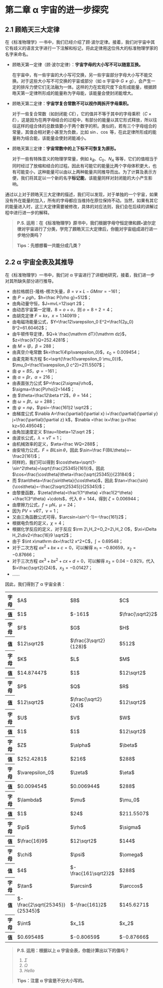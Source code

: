 # 第二章 α 宇宙的进一步探究
## 2.1 顾皓天三大定律
在《标准物理学》一书中，我们已经介绍了顾·波尔定律。接着，我们对宇宙中其它有歧义的语言文字进行一下注解和标记，将此定律用这位伟大的标准物理学家的名字来命名。

+ 顾皓天第一定律（顾·波尔定律）：**宇宙字母的大小写不可以随意互换。**

    在宇宙中，有一些宇宙的大小写可交换，另一些宇宙部分字母大小写不能交换。对于这些大小写不可交换的宇宙或部分（如 α 宇宙中 $G \ne g$），会产生一定的排斥力使它们无法融为一体。这样的力在宏观尺度下会形成能量，根据顾皓天第一定律所形成的能量称为字母能，该能量会使封闭能增大。

+ 顾皓天第二定律：**宇宙学复合常数不可以视作两拆开字母乘积。**

    对于一些复合常数（如封闭能 $CE$），它的值并不等于其中的字母乘积（$C\times E$），这是因为在两字母结合的过程中，有部分的能量以其它形式释放，所以往往这样的组合体的总数值要小于两个数字的积。类似的，若有三个字母组合的常量，其值会相对更小甚至为负数，比如 $\sin$、$\cos$ 等，在此定律所形成的能量称为结合能，该能量会使封闭能减小。

+ 顾皓天第三定律：**宇宙常数中的上下标不可恢复为原形。**

    对于一些有特殊意义的物理学常量，例如 $k_B$、$C_0$、$N_A$ 等等，它们的值相当于同时经过了放缩和结合的过程。因此有可能它的能量比两个字母体积更大，也有可能变小，这种能量可以由以上两种能量共同推导而出。为了计算及表示方便，我们将其定以一个新的名字**标记能**，该能量同样对封闭能的大小产生影响。

通过以上对于顾皓天三大定律的描述，我们可以发现，对于单独的一个宇宙，如果没有外在能量的加入，所有的字母都应当维持在原位保持不动。当然，如果有其它的能量进入时，这三大定律需要被修改，具体的对应法则，我们会在后续的讲解过程中进行进一步的解释。

> **P.S. 运用：在《标准物理学》原书中，我们根据字母守恒定律和顾•波尔定律对宇宙进行了分类，学完了顾皓天三大定律后，你能对宇宙组成进行进一步地分类吗？**
>
> **Tips：先想想看一共能分成几类？**

## 2.2 α 宇宙全表及其推导
在《标准物理学》一书中，我们对 α 宇宙进行了详细地研究，接着，我们进一步对其所缺失部分进行推导。

+ 由拉格朗日-隆格-楞次矢量，$B=v\times L-GMmr=-161$；
+ 由 $P=\rho gh$，$h=\frac P{\rho g}=512$；
+ 由角动量守恒，$J=mvL=12\sqrt 2$；
+ 由动态宇宙第一定理，$8=o+o$，则 $o=8\div2=4$；
+ 由胡克定律 $F=kx$，$x=1.140919$；
+ 由电磁场能量公式，$Y=\frac12\varepsilon_0 E^2+\frac1{2μ_0} B^2=61.60462$；
+ 由牛顿传导定律，$Q=k \frac{\mathrm dT}{\mathrm dz}$，$z=\frac{kT}Q=252.4281$；
+ 由 $M=I\beta$，$\beta=288$；
+ 由真空介电常数 $k=\frac1{4\pi\varepsilon_0}$，$\varepsilon_0=0.009454$；
+ 由麦克斯韦方程 $c=\sqrt{\frac1{\varepsilon_0 \mu_0}}$，$\mu_0=\frac1{\varepsilon_0 c^2}=211.5507$；
+ 由 $\varphi=BS$，$\varphi=-161$；
+ 由 $\alpha=\beta r$，$\alpha=216$；
+ 由表面张力公式 $P=\frac{2\sigma}\rho$，$\sigma=\frac{P\rho}2=144$；
+ 由 $\theta=\frac12\beta t^2$，$\theta=144$；
+ 由 $\omega=\beta t$，$\omega=288$；
+ 由 $\psi=n\varphi$，$\psi=-\frac{161}2 \sqrt2$；
+ 由梯度公式 $\nabla A=\frac{\partial}{\partial x} i+\frac{\partial}{\partial y} j+\frac{\partial}{\partial z} k$，$\nabla =\frac ix+\frac jy+\frac kz=50.49504$；
+ 由角加速度定义 $\tau=I\beta=12\sqrt 2$；
+ 由波长公式，$\lambda=vT=1$；
+ 由机械效率的定义，$\eta=\frac WQ=288$；
+ 由安培力公式，$F=BIL\sin \theta$，因此 $\sin=\frac F{BIL\theta}=-\frac2{161}$；
+ 同样的，我们可以得到 $\cos\theta=\sqrt{1-\sin^2\theta}=\sqrt{\frac{25345}{161}}$，因此 $\cos=\frac{\cos\theta}\theta=\frac{\sqrt{25345}}{23184}$；
+ 而 $\tan\theta=\frac{\sin\theta}{\cos\theta}$，因此 $\tan=\frac{\sin}{\cos\theta}=-\frac{2\sqrt{25345}}{25345}$；
+ 由黎曼函数，$\zeta(\theta)=\frac1{1^\theta} +\frac1{2^\theta} +\frac1{3^\theta} +\cdots$，代入 $\theta=144$，得到 $\zeta=0.006944$；
+ 由摩擦力公式，$f=\mu N$，$\mu=24$；
+ 因为 $PV=\nu RT$，$\nu=1$；
+ 又由三角函数公式可得，$\arcsin=\sin^{-1}=-\frac{161}2$；
+ 根据电负性的定义，$\chi=4$；
+ 根据化学反应的定义，对于反应 $\rm 2\,H_2+O_2=2\,H_2 O$，$\xi=\Delta H_2\div2=\frac{16}9 \sqrt2$；
+ 由于 $\int x\mathrm dx=\frac12 x^2+C$，$\int=0.69548$；
+ 对于二次方程 $ax^2+bx+c=0$，可以解得 $x_1=-0.80659$，$x_2=-0.87666$；
+ 对于三次方程 $ax^ 3+bx^2+cx+d=0$，可以解得 $x_3=0.04-0.921i$，代入 $i=\frac{\sqrt2}{24}$，$x_3=-0.01427$；
+ ......

因此，我们得到了 α 宇宙全表：

<table>
<tr><th>字母</th><td>$A$</td><td>$B$</td><td>$C$</td><td>$D$</td><td>$E$</td></tr>
<tr><th>值</th><td>$1$</td><td>$-161$</td><td>$\frac{\sqrt2}2$</td><td>$1.5$</td><td>$6\sqrt2$</td></tr>
<tr><th>字母</th><td>$F$</td><td>$G$</td><td>$H$</td><td>$I$</td><td>$J$</td></tr>
<tr><th>值</th><td>$12\sqrt2$</td><td>$\frac{3\sqrt2}{128}$</td><td>$512$</td><td>$\frac{\sqrt2}{24}$</td><td>$12\sqrt2$</td></tr>
<tr><th>字母</th><td>$K$</td><td>$L$</td><td>$M$</td><td>$N$</td><td>$O$</td></tr>
<tr><th>值</th><td>$14.87447$</td><td>$1$</td><td>$12\sqrt2$</td><td>$\frac{\sqrt2}2$</td><td>$4$</td></tr>
<tr><th>字母</th><td>$P$</td><td>$Q$</td><td>$R$</td><td>$S$</td><td>$T$</td></tr>
<tr><th>值</th><td>$12\sqrt2$</td><td>$\frac{\sqrt2}{24}$</td><td>$12\sqrt2$</td><td>$1$</td><td>$1$</td></tr>
<tr><th>字母</th><td>$U$</td><td>$V$</td><td>$W$</td><td>$X$</td><td>$Y$</td></tr>
<tr><th>值</th><td>$1$</td><td>$1$</td><td>$12\sqrt2$</td><td>$1.140919$</td><td>$61.60462$</td></tr>
<tr><th>字母</th><td>$Z$</td><td>$\alpha$</td><td>$\beta$</td><td>$\gamma$</td><td>$\delta$</td></tr>
<tr><th>值</th><td>$252.4281$</td><td>$216$</td><td>$288$</td><td>$12\sqrt2$</td><td>$\frac{\sqrt2}{288}$</td></tr>
<tr><th>字母</th><td>$\varepsilon_0$</td><td>$\zeta$</td><td>$\eta$</td><td>$\theta$</td><td>$\kappa$</td></tr>
<tr><th>值</th><td>$0.009454$</td><td>$0.006944$</td><td>$288$</td><td>$144$</td><td>$14.87447$</td></tr>
<tr><th>字母</th><td>$\lambda$</td><td>$\mu$</td><td>$\mu_0$</td><td>$\nu$</td><td>$\xi$</td></tr>
<tr><th>值</th><td>$1$</td><td>$24$</td><td>$211.5507$</td><td>$1$</td><td>$\frac{16\sqrt2}9$</td></tr>
<tr><th>字母</th><td>$\pi$</td><td>$\rho$</td><td>$\sigma$</td><td>$\tau$</td><td>$\varphi$</td></tr>
<tr><th>值</th><td>$\frac{16}9$</td><td>$12\sqrt2$</td><td>$144$</td><td>$12\sqrt2$</td><td>$-161$</td></tr>
<tr><th>字母</th><td>$\chi$</td><td>$\psi$</td><td>$\omega$</td><td>$\sin$</td><td>$\cos$</td></tr>
<tr><th>值</th><td>$4$</td><td>$-\frac{161\sqrt2}2$</td><td>$288$</td><td>$-\frac2{161}$</td><td>$\frac{\sqrt{25345}}{23184}$</td></tr>
<tr><th>字母</th><td>$\tan$</td><td>$\arcsin$</td><td>$\arccos$</td><td>$\arctan$</td><td>$\nabla$</td></tr>
<tr><th>值</th><td>$-\frac{2\sqrt{25345}}{25345}$</td><td>$-\frac{161}2$</td><td>$145.6271$</td><td>$-\frac{\sqrt{25345}}2$</td><td>$50.49504$</td></tr>
<tr><th>字母</th><td>$\int$</td><td>$x_1$</td><td>$x_2$</td><td>$x_3$</td><td>$\cdots$</td></tr>
<tr><th>值</th><td>$0.69548$</td><td>$-0.80659$</td><td>$-0.87666$</td><td>$-0.01427$</td><td>$\cdots$</td></tr>
</table>

> **P.S. 运用：根据以上 α 宇宙全表，你能计算出以下的值吗？**
>
> 1. $\Sigma$
> 2. $\Omega$
> 3. $Hello$
>
> **Tips：注意 α 宇宙是不分大小写的。**
